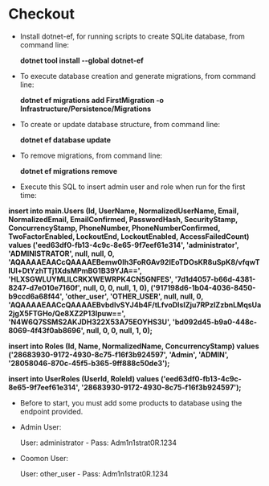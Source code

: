 # Checkout

- Install dotnet-ef, for running scripts to create SQLite database, from command line:

  <b>dotnet tool install --global dotnet-ef</b>


- To execute database creation and generate migrations, from command line:

  <b>dotnet ef migrations add FirstMigration -o Infrastructure/Persistence/Migrations</b>


- To create or update database structure, from command line:

  <b>dotnet ef database update</b>


- To remove migrations, from command line:

  <b>dotnet ef migrations remove</b>


- Execute this SQL to insert admin user and role when run for the first time:

<b>insert into main.Users (Id, UserName, NormalizedUserName, Email, NormalizedEmail, EmailConfirmed, PasswordHash, SecurityStamp, ConcurrencyStamp, PhoneNumber, PhoneNumberConfirmed, TwoFactorEnabled, LockoutEnd, LockoutEnabled, AccessFailedCount)
  values  ('eed63df0-fb13-4c9c-8e65-9f7eef61e314', 'administrator', 'ADMINISTRATOR', null, null, 0, 'AQAAAAEAACcQAAAAEBemw0Ih3FoRGAv92lEoTDOsKR8uSpK8/vfqwTIUl+DtYzhTTj1XdsMPmBG1B39YJA==', 'HLXSGWLUYMLILCRKXWEWRPK4CN5GNFES', '7d1d4057-b66d-4381-8247-d7e010e7160f', null, 0, 0, null, 1, 0),
  ('917198d6-1b04-4036-8450-b9ccd6a68f44', 'other_user', 'OTHER_USER', null, null, 0, 'AQAAAAEAACcQAAAAEBvbdIvSYJ4b4F/tLfvoDlsIZju7RPzIZzbnLMqsUa2jgX5FTGHo/Qe8XZ2P13Ipuw==', 'N4W6Q7SSMS2AKJDH322X53A75EOYHS3U', 'bd092d45-b9a0-448c-8069-4f43f0ab8696', null, 0, 0, null, 1, 0);

  
insert into Roles (Id, Name, NormalizedName, ConcurrencyStamp)
  values  ('28683930-9172-4930-8c75-f16f3b924597', 'Admin', 'ADMIN', '28058046-870c-45f5-b365-9ff888c50de3');


  insert into UserRoles (UserId, RoleId)
  values  ('eed63df0-fb13-4c9c-8e65-9f7eef61e314', '28683930-9172-4930-8c75-f16f3b924597');</b>


- Before to start, you must add some products to database using the endpoint provided.


- Admin User:

  User: administrator - Pass: Adm1n1strat0R.1234


- Coomon User:

  User: other_user - Pass: Adm1n1strat0R.1234